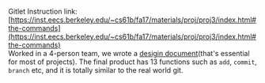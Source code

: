 Gitlet
Instruction link: [https://inst.eecs.berkeley.edu/~cs61b/fa17/materials/proj/proj3/index.html#the-commands](https://inst.eecs.berkeley.edu/~cs61b/fa17/materials/proj/proj3/index.html#the-commands)  
Worked in a 4-person team, we wrote a [desigin document](https://docs.google.com/document/d/1fvSaUFWGIT-Ip3Gib-Ha_pnKkso1OcclbJI8IxPaHRM/edit)(that's essential for most of projects).
The final product has 13 functions such as `add`, `commit`, `branch` etc, and it is totally similar to the real world git.
